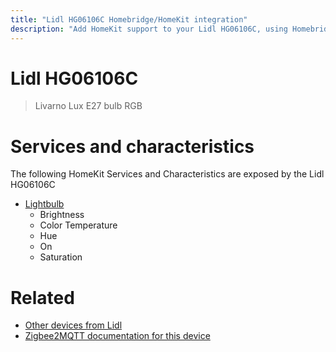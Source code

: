 ```yaml
---
title: "Lidl HG06106C Homebridge/HomeKit integration"
description: "Add HomeKit support to your Lidl HG06106C, using Homebridge, Zigbee2MQTT and homebridge-z2m."
---
```

<!---
This file has been GENERATED using src/docgen/docgen.ts
DO NOT EDIT THIS FILE MANUALLY!
-->
# Lidl HG06106C
> Livarno Lux E27 bulb RGB


# Services and characteristics
The following HomeKit Services and Characteristics are exposed by
the Lidl HG06106C

* [Lightbulb](../../light.md)
  * Brightness
  * Color Temperature
  * Hue
  * On
  * Saturation


# Related
* [Other devices from Lidl](../index.md#lidl)
* [Zigbee2MQTT documentation for this device](https://www.zigbee2mqtt.io/devices/HG06106C.html)